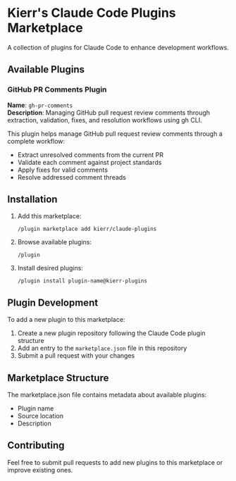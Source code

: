 # Kierr's Claude Code Plugins Marketplace

A collection of plugins for Claude Code to enhance development workflows.

## Available Plugins

### GitHub PR Comments Plugin
**Name**: `gh-pr-comments`  
**Description**: Managing GitHub pull request review comments through extraction, validation, fixes, and resolution workflows using gh CLI.

This plugin helps manage GitHub pull request review comments through a complete workflow:
- Extract unresolved comments from the current PR
- Validate each comment against project standards
- Apply fixes for valid comments
- Resolve addressed comment threads

## Installation

1. Add this marketplace:
   ```
   /plugin marketplace add kierr/claude-plugins
   ```

2. Browse available plugins:
   ```
   /plugin
   ```

3. Install desired plugins:
   ```
   /plugin install plugin-name@kierr-plugins
   ```

## Plugin Development

To add a new plugin to this marketplace:

1. Create a new plugin repository following the Claude Code plugin structure
2. Add an entry to the `marketplace.json` file in this repository
3. Submit a pull request with your changes

## Marketplace Structure

The marketplace.json file contains metadata about available plugins:
- Plugin name
- Source location
- Description

## Contributing

Feel free to submit pull requests to add new plugins to this marketplace or improve existing ones.
